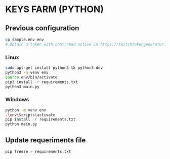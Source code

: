 # KEYS FARM (PYTHON)

## Previous configuration

```bash
cp sample.env env
# Obtain a token with chat:read active in https://twitchtokengenerator.com/ and replace it on .env
```

### Linux

```bash
sudo apt-get install python3-tk python3-dev
python3 -m venv env
source env/bin/activate
pip3 install -r requirements.txt
python3 main.py
```

### Windows

```bash
python -m venv env
.\env\Scripts\activate
pip install -r requirements.txt
python main.py
```

## Update requeriments file

```bash
pip freeze > requirements.txt
```